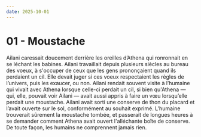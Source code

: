 ```yaml
---
date: 2025-10-01
---
```


# 01 - Moustache

Ailani caressait doucement derrière les oreilles d’Athena qui ronronnait en se léchant les babines. Ailani travaillait depuis plusieurs siècles au bureau des voeux, à s'occuper de ceux que les gens prononçaient quand ils perdaient un cil. Elle devait juger si ces voeux respectaient les règles de l’univers, puis les exaucer, ou non. Ailani rendait souvent visite à l’humaine qui vivait avec Athena lorsque celle-ci perdait un cil, si bien qu'Athena — qui, elle, pouvait voir Ailani — avait aussi appris à faire un vœu lorsqu’elle perdait une moustache. Ailani avait sorti une conserve de thon du placard et l’avait ouverte sur le sol, conformément au souhait exprimé. L’humaine trouverait sûrement la moustache tombée, et passerait de longues heures à se demander comment Athena avait ouvert l'alléchante boîte de conserve. De toute façon, les humains ne comprennent jamais rien.